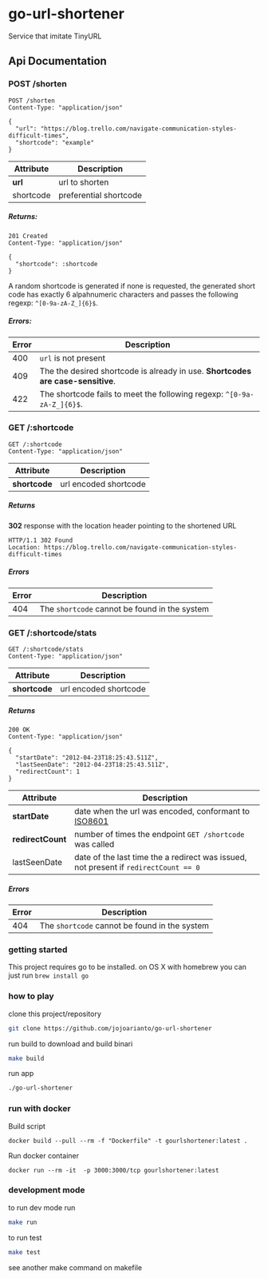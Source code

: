 # go-url-shortener

Service that imitate TinyURL

## Api Documentation

### POST /shorten

```
POST /shorten
Content-Type: "application/json"

{
  "url": "https://blog.trello.com/navigate-communication-styles-difficult-times",
  "shortcode": "example"
}
```

Attribute | Description
--------- | -----------
**url**   | url to shorten
shortcode | preferential shortcode

##### Returns:

```
201 Created
Content-Type: "application/json"

{
  "shortcode": :shortcode
}
```

A random shortcode is generated if none is requested, the generated short code has exactly 6 alpahnumeric characters and passes the following regexp: ```^[0-9a-zA-Z_]{6}$```.

##### Errors:

Error | Description
----- | ------------
400   | ```url``` is not present
409   | The the desired shortcode is already in use. **Shortcodes are case-sensitive**.
422   | The shortcode fails to meet the following regexp: ```^[0-9a-zA-Z_]{6}$```.


### GET /:shortcode

```
GET /:shortcode
Content-Type: "application/json"
```

Attribute      | Description
-------------- | -----------
**shortcode**  | url encoded shortcode

##### Returns

**302** response with the location header pointing to the shortened URL

```
HTTP/1.1 302 Found
Location: https://blog.trello.com/navigate-communication-styles-difficult-times
```

##### Errors

Error | Description
----- | ------------
404   | The ```shortcode``` cannot be found in the system

### GET /:shortcode/stats

```
GET /:shortcode/stats
Content-Type: "application/json"
```

Attribute      | Description
-------------- | -----------
**shortcode**  | url encoded shortcode

##### Returns

```
200 OK
Content-Type: "application/json"

{
  "startDate": "2012-04-23T18:25:43.511Z",
  "lastSeenDate": "2012-04-23T18:25:43.511Z",
  "redirectCount": 1
}
```

Attribute         | Description
--------------    | -----------
**startDate**     | date when the url was encoded, conformant to [ISO8601](http://en.wikipedia.org/wiki/ISO_8601)
**redirectCount** | number of times the endpoint ```GET /shortcode``` was called
lastSeenDate      | date of the last time the a redirect was issued, not present if ```redirectCount == 0```

##### Errors

Error | Description
----- | ------------
404   | The ```shortcode``` cannot be found in the system

### getting started

This project requires go to be installed. on OS X with homebrew you can just run  ```brew install go```

### how to play
clone this project/repository
```bash
git clone https://github.com/jojoarianto/go-url-shortener
```
run build to download and build binari
```bash
make build
```

run app
```bash
./go-url-shortener
```

### run with docker

Build script
```
docker build --pull --rm -f "Dockerfile" -t gourlshortener:latest .
```

Run docker container
```
docker run --rm -it  -p 3000:3000/tcp gourlshortener:latest
```

### development mode

to run dev mode run
```bash
make run
```

to run test 
```bash
make test
```

see another make command on makefile
